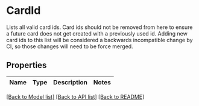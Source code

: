 # CardId

Lists all valid card ids. Card ids should not be removed from here to ensure a future card does not get created with a previously used id. Adding new card ids to this list will be considered a backwards incompatible change by CI, so those changes will need to be force merged.
## Properties
Name | Type | Description | Notes
------------ | ------------- | ------------- | -------------

[[Back to Model list]](../README.md#documentation-for-models) [[Back to API list]](../README.md#documentation-for-api-endpoints) [[Back to README]](../README.md)


